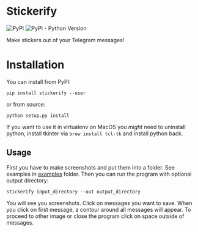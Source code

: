 # Stickerify
![PyPI](https://img.shields.io/pypi/v/stickerify)
![PyPI - Python Version](https://img.shields.io/pypi/pyversions/stickerify)

Make stickers out of your Telegram messages!

# Installation
You can install from PyPI:
```
pip install stickerify --user
```
or from source:
```
python setup.py install
```

If you want to use it in virtualenv on MacOS you *might* need to uninstall python, 
install tkinter via `brew install tcl-tk` and install python back.

## Usage
First you have to make screenshots and put them into a folder. 
See examples in [examples](examples) folder.
Then you can run the program with optional output directory:
```
stickerify input_directory --out output_directory
```
You will see you screenshots. Click on messages you want to save. 
When you click on first message, a contour around all messages will appear.
To proceed to other image or close the program click on space outside of messages.
